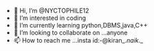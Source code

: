 - 👋 Hi, I’m @NYCTOPHILE12
- 👀 I’m interested in coding
- 🌱 I’m currently learning python,DBMS,java,C++
- 💞️ I’m looking to collaborate on ...anyone
- 📫 How to reach me ...insta id:-@kiran_._naik_._

<!---
NYCTOPHILE12/NYCTOPHILE12 is a ✨ special ✨ repository because its `README.md` (this file) appears on your GitHub profile.
You can click the Preview link to take a look at your changes.
--->
